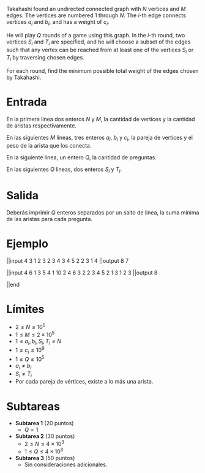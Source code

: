 Takahashi found an undirected connected graph with $N$ vertices and $M$ edges. The vertices are numbered $1$ through $N$. The $i$-th edge connects vertices $a_i$ and $b_i$, and has a weight of $c_i$.

He will play $Q$ rounds of a game using this graph. In the $i$-th round, two vertices $S_i$ and $T_i$ are specified, and he will choose a subset of the edges such that any vertex can be reached from at least one of the vertices $S_i$ or $T_i$ by traversing chosen edges.

For each round, find the minimum possible total weight of the edges chosen by Takahashi.

# Entrada

En la primera línea dos enteros $N$ y $M$, la cantidad de vertices y la cantidad de aristas respectivamente.

En las siguientes $M$ lineas, tres enteros $a_i$, $b_i$ y $c_i$, la pareja de vertices y el peso de la arista que los conecta.

En la siguiente linea, un entero $Q$, la cantidad de preguntas.

En las siguientes $Q$ lineas, dos enteros $S_i$ y $T_i$.

# Salida

Deberás imprimir $Q$ enteros separados por un salto de linea, la suma minima de las aristas para cada pregunta.

# Ejemplo

||input
4 3
1 2 3
2 3 4
3 4 5
2
2 3
1 4
||output
8
7

||input
4 6
1 3 5
4 1 10
2 4 6
3 2 2
3 4 5
2 1 3
1
2 3
||output
8

||end

# Límites

- $2 \leq N \leq 10^5$
- $1 \leq M \leq 2 \times 10^5$
- $1 \leq a_i, b_i, S_i, T_i\leq N$
- $1 \leq c_i \leq 10^9$
- $1 \leq Q \leq 10^5$
- $a_i \neq b_i$
- $S_i \neq T_i$
- Por cada pareja de vértices, existe a lo más una arista.

# Subtareas

- **Subtarea 1** (20 puntos)
  - $Q = 1$
- **Subtarea 2** (30 puntos)
  - $2 \leq N \leq 4 \times 10^3$
  - $1 \leq Q \leq 4 \times 10^3$
- **Subtarea 3** (50 puntos)
  - Sin consideraciones adicionales.
